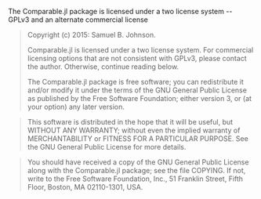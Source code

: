 The Comparable.jl package is licensed under a two license system -- GPLv3 and an alternate commercial license

> Copyright (c) 2015: Samuel B. Johnson.
>
> Comparable.jl is licensed under a two license system.  For commercial 
> licensing options that are not consistent with GPLv3, please contact the author.
> Otherwise, continue reading below.
>
> The Comparable.jl package is free software; you can redistribute it and/or modify
> it under the terms of the GNU General Public License as published by
> the Free Software Foundation; either version 3, or (at your option)
> any later version.

> This software is distributed in the hope that it will be useful,
> but WITHOUT ANY WARRANTY; without even the implied warranty of
> MERCHANTABILITY or FITNESS FOR A PARTICULAR PURPOSE.  See the
> GNU General Public License for more details.

> You should have received a copy of the GNU General Public License
> along with the Comparable.jl package; see the file COPYING.  If not, write to
> the Free Software Foundation, Inc., 51 Franklin Street, Fifth Floor,
> Boston, MA 02110-1301, USA.
